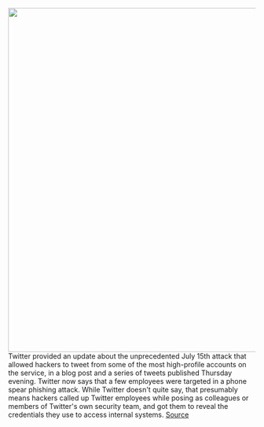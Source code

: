 <img src='https://cdn.vox-cdn.com/thumbor/NyTiS78JFOmxWoGHwdsyjVNL_Yc=/0x0:2048x1367/1200x800/filters:focal(861x521:1187x847)/cdn.vox-cdn.com/uploads/chorus_image/image/67136235/VRG_ILLO_1777_twitter_bitcoin_verified.0.0.jpg' width='700px' /><br/>
Twitter provided an update about the unprecedented July 15th attack that allowed hackers to tweet from some of the most high-profile accounts on the service, in a blog post and a series of tweets published Thursday evening. Twitter now says that a few employees were targeted in a phone spear phishing attack. While Twitter doesn't quite say, that presumably means hackers called up Twitter employees while posing as colleagues or members of Twitter's own security team, and got them to reveal the credentials they use to access internal systems.
<a href='https://www.theverge.com/2020/7/30/21348974/twitter-spear-phishing-attack-bitcoin-scam'> Source <a/>